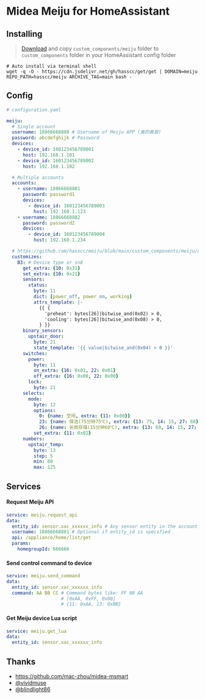 # Midea Meiju for HomeAssistant

## Installing

> [Download](https://github.com/hasscc/meiju/archive/main.zip) and copy `custom_components/meiju` folder to `custom_components` folder in your HomeAssistant config folder

```shell
# Auto install via terminal shell
wget -q -O - https://cdn.jsdelivr.net/gh/hasscc/get/get | DOMAIN=meiju REPO_PATH=hasscc/meiju ARCHIVE_TAG=main bash -
```


## Config

```yaml
# configuration.yaml

meiju:
  # Single account
  username: 18866668888 # Username of Meiju APP (美的美居)
  password: abcdefghijk # Password
  devices:
    - device_id: 160123456789001
      host: 192.168.1.101
    - device_id: 160123456789002
      host: 192.168.1.102

  # Multiple accounts
  accounts:
    - username: 18866668881
      password: password1
      devices:
        - device_id: 160123456789003
          host: 192.168.1.123
    - username: 18866668882
      password: password2
      devices:
        - device_id: 160123456789004
          host: 192.168.1.234

  # https://github.com/hasscc/meiju/blob/main/custom_components/meiju/device_customizes.yaml
  customizes:
    B3: # Device type or sn8
      get_extra: {10: 0x31}
      set_extra: {10: 0x21}
      sensors:
        status:
          byte: 11
          dict: [power_off, power_on, working]
          attrs_template: |-
            {{ {
              'preheat': bytes[26]|bitwise_and(0x02) > 0,
              'cooling': bytes[26]|bitwise_and(0x08) > 0,
            } }}
      binary_sensors:
        upstair_door:
          byte: 21
          state_template: '{{ value|bitwise_and(0x04) > 0 }}'
      switches:
        power:
          byte: 11
          on_extra: {16: 0x01, 22: 0x01}
          off_extra: {16: 0x00, 22: 0x00}
        lock:
          byte: 21
      selects:
        mode:
          byte: 12
          options:
            0: {name: 空闲, extra: {11: 0x00}}
            23: {name: 保洁(75分钟75℃), extra: {13: 75, 14: 15, 27: 60}}
            26: {name: 长效存储(15分钟60℃), extra: {13: 60, 14: 15, 27: 0}}
          set_extra: {11: 0x02}
      numbers:
        upstair_temp:
          byte: 13
          step: 5
          min: 60
          max: 125
```


## Services

#### Request Meiju API
```yaml
service: meiju.request_api
data:
  entity_id: sensor.xac_xxxxxx_info # Any sensor entity in the account
  username: 18866668881 # Optional if entity_id is specified
  api: /appliance/home/list/get
  params:
    homegroupId: 666666
```

#### Send control command to device
```yaml
service: meiju.send_command
data:
  entity_id: sensor.xac_xxxxxx_info
  command: AA BB CC # Command bytes like: FF 00 AA
                    # [0xAA, 0xFF, 0x00]
                    # {11: 0xAA, 13: 0xBB}
```

#### Get Meiju device Lua script
```yaml
service: meiju.get_lua
data:
  entity_id: sensor.xac_xxxxxx_info
```


## Thanks
- https://github.com/mac-zhou/midea-msmart
- [@vividmuse](https://github.com/vividmuse)
- [@blindlight86](https://github.com/blindlight86)
